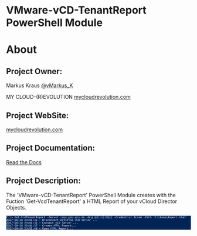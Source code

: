 VMware-vCD-TenantReport PowerShell Module
=============

# About

## Project Owner:

Markus Kraus [@vMarkus_K](https://twitter.com/vMarkus_K)

MY CLOUD-(R)EVOLUTION [mycloudrevolution.com](http://mycloudrevolution.com/)

## Project WebSite:

[mycloudrevolution.com](http://mycloudrevolution.com/)

## Project Documentation:

[Read the Docs](http://readthedocs.io/)

## Project Description:

The 'VMware-vCD-TenantReport' PowerShell Module creates with the Fuction 'Get-VcdTenantReport' a HTML Report of your vCloud Director Objects.

![Get-VcdTenantReport](/media/Get-VcdTenantReport.png)




